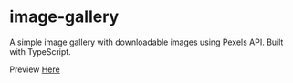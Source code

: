 # image-gallery

A simple image gallery with downloadable images using Pexels API. Built with TypeScript.

Preview [Here](https://payton-burr.github.io/image-gallery)

